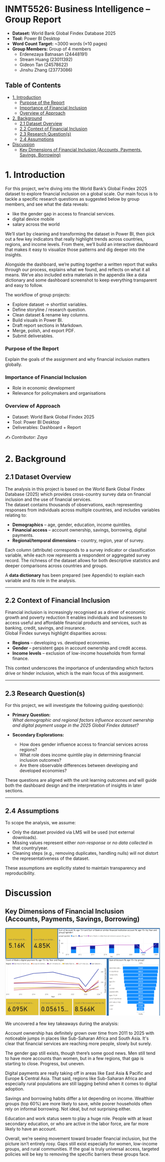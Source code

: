 # INMT5526: Business Intelligence – Group Report
- **Dataset:** World Bank Global Findex Database 2025  
- **Tool:** Power BI Desktop  
- **Word Count Target:** ~3000 words (≈10 pages)  
- **Group Members:** Group of 4 members
    - Erdenezaya Batnasan (24448191)
    - Stream Huang (23011392)
    - Gideon Tan (24578622)
    - Jinshu Zhang (23773086)
## Table of Contents

- [1. Introduction](#1-introduction)
    - [Purpose of the Report](#purpose-of-the-report)
    - [Importance of Financial Inclusion](#importance-of-financial-inclusion)
    - [Overview of Approach](#overview-of-approach)
- [2. Background](#2-background)
  - [2.1 Dataset Overview](#21-dataset-overview)
  - [2.2 Context of Financial Inclusion](#22-context-of-financial-inclusion)
  - [2.3 Research Question(s)](#23-research-questions)
  - [2.4 Assumptions](#24-assumptions)
- [Discussion](#discussion)
  - [Key Dimensions of Financial Inclusion (Accounts, Payments, Savings, Borrowing)](#key-dimensions-of-financial-inclusion-accounts-payments-savings-borrowing)

<div style="page-break-before: always;"></div>

# 1. Introduction
For this project, we’re diving into the World Bank’s Global Findex 2025 dataset to explore financial inclusion on a global scale. Our main focus is to tackle a specific research questions as suggested below by group members, and see what the data reveals:

- like the gender gap in access to financial services.
- digital device mobile 
- salary across the world

We’ll start by cleaning and transforming the dataset in Power BI, then pick out a few key indicators that really highlight trends across countries, regions, and income levels. From there, we’ll build an interactive dashboard that makes it easy to visualize those patterns and dig deeper into the insights.

Alongside the dashboard, we’re putting together a written report that walks through our process, explains what we found, and reflects on what it all means. We’ve also included extra materials in the appendix like a data dictionary and some dashboard screenshot to keep everything transparent and easy to follow.

The workflow of group projects:
- Explore dataset → shortlist variables.
- Define storyline / research question.
- Clean dataset & rename key columns.
- Build visuals in Power BI.
- Draft report sections in Markdown.
- Merge, polish, and export PDF.
- Submit deliverables.

### Purpose of the Report
Explain the goals of the assignment and why financial inclusion matters globally.

### Importance of Financial Inclusion
- Role in economic development  
- Relevance for policymakers and organisations  

### Overview of Approach
- Dataset: World Bank Global Findex 2025  
- Tool: Power BI Desktop  
- Deliverables: Dashboard + Report  

✍️ *Contributor: Zaya*


<div style="page-break-before: always;"></div>

# 2. Background

## 2.1 Dataset Overview
The analysis in this project is based on the World Bank Global Findex Database (2025) which provides cross-country survey data on financial inclusion and the use of financial services.  
The dataset contains thousands of observations, each representing responses from individuals across multiple countries, and includes variables relating to:

- **Demographics** – age, gender, education, income quintiles.  
- **Financial access** – account ownership, savings, borrowing, digital payments.  
- **Regional/temporal dimensions** – country, region, year of survey.  

Each column (attribute) corresponds to a survey indicator or classification variable, while each row represents a respondent or aggregated survey record. The richness of the dataset allows for both descriptive statistics and deeper comparisons across countries and groups.  

A **data dictionary** has been prepared (see Appendix) to explain each variable and its role in the analysis.

---

## 2.2 Context of Financial Inclusion
Financial inclusion is increasingly recognised as a driver of economic growth and poverty reduction It enables individuals and businesses to access useful and affordable financial products and services, such as banking, credit, savings, and insurance.  
Global Findex surveys highlight disparities across:

- **Regions** – developing vs. developed economies.  
- **Gender** – persistent gaps in account ownership and credit access.  
- **Income levels** – exclusion of low-income households from formal finance.  

This context underscores the importance of understanding which factors drive or hinder inclusion, which is the main focus of this assignment.

---

## 2.3 Research Question(s)
For this project, we will investigate the following guiding question(s):

- **Primary Question:**  
  *What demographic and regional factors influence account ownership and digital payment usage in the 2025 Global Findex dataset?*

- **Secondary Explorations:**  
  - How does gender influence access to financial services across regions?  
  - What role does income quintile play in determining financial inclusion outcomes?  
  - Are there observable differences between developing and developed economies?  

These questions are aligned with the unit learning outcomes and will guide both the dashboard design and the interpretation of insights in later sections.

---

## 2.4 Assumptions
To scope the analysis, we assume:  
- Only the dataset provided via LMS will be used (not external downloads).  
- Missing values represent either *non-response* or *no data collected* in that country/year.  
- Cleaning steps (e.g., removing duplicates, handling nulls) will not distort the representativeness of the dataset.  

These assumptions are explicitly stated to maintain transparency and reproducibility.








<div style="page-break-before: always;"></div>

# Discussion

## Key Dimensions of Financial Inclusion (Accounts, Payments, Savings, Borrowing)

![alt text](image-2.png)

We uncovered a few key takeaways during the analysis:

Account ownership has definitely grown over time from 2011 to 2025 with noticeable jumps in places like Sub-Saharan Africa and South Asia. It's clear that financial services are reaching more people, slowly but surely.

The gender gap still exists, though there’s some good news. Men still tend to have more accounts than women, but in a few regions, that gap is starting to close. Progress, but uneven.

Digital payments are really taking off in areas like East Asia & Pacific and Europe & Central Asia. That said, regions like Sub-Saharan Africa and especially rural populations are still lagging behind when it comes to digital adoption.

Savings and borrowing habits differ a lot depending on income. Wealthier groups (top 60%) are more likely to save, while poorer households often rely on informal borrowing. Not ideal, but not surprising either.

Education and work status seem to play a huge role. People with at least secondary education, or who are active in the labor force, are far more likely to have an account.

Overall, we’re seeing movement toward broader financial inclusion, but the picture isn’t entirely rosy. Gaps still exist especially for women, low-income groups, and rural communities. If the goal is truly universal access, targeted policies will be key to removing the specific barriers these groups face.





